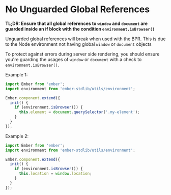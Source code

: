 # No Unguarded Global References

**TL;DR: Ensure that all global references to `window` and `document` are guarded inside an if block with the condition `environment.isBrowser()`**

Unguarded global references will break when used with the BPR. This is due to the Node environment
not having global `window` or `document` objects 

To protect against errors during server side rendering, you should ensure you're guarding the usages
of `window` or `document` with a check to `environment.isBrowser()`.

Example 1:

```js
import Ember from 'ember';
import environment from 'ember-stdlib/utils/environment';

Ember.component.extend({
  init() {
    if (environment.isBrowser()) {
      this.element = document.querySelector('.my-element');
    }
  }
});
```

Example 2:

```js
import Ember from 'ember';
import environment from 'ember-stdlib/utils/environment';

Ember.component.extend({
  init() {
    if (environment.isBrowser()) {
      this.location = window.location;
    }
  }
});
```
